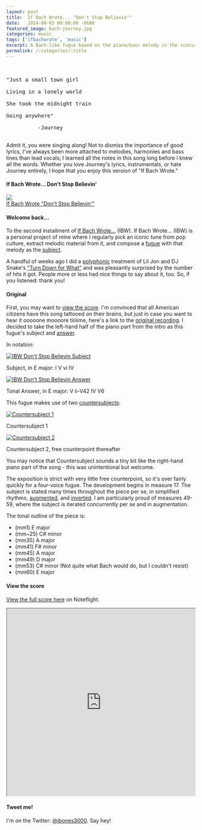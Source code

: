 ```yaml
---
layout: post
title:  If Bach Wrote... "Don't Stop Believin'"
date:   2014-08-02 00:00:00 -0600
featured_image: bach-journey.jpg
categories: music
tags: ['ifbachwrote', 'music']
excerpt: A Bach-like fugue based on the piano/bass melody in the iconic "Don't Stop Believin'" by Journey.  Recording, score and analysis within.
permalink: /:categories/:title
---
```


<pre><br><br>"Just a small town girl<br><br>Living in a lonely world<br><br>She took the midnight train<br><br>Going anywhere"<br><br>          -Journey<br><br></pre>
<p>Admit it, you were singing along! Not to dismiss the importance of good lyrics, I've always been more attached to melodies, harmonies and bass lines than lead vocals; I learned all the notes in this song long before I knew all the words. Whether you love Journey's lyrics, instrumentals, or hate Journey entirely, I hope that you enjoy this version of "If Bach Wrote."</p><h4>If Bach Wrote... Don't Stop Believin'</h4>
<p><a href="http://jdauriemma.com/audio/mp3/001IfBachWroteDontStopBelievin.mp3"><img src="http://cdn.flaticon.com/png/256/375.png"><br>If Bach Wrote "Don't Stop Believin'"</a>
</p><h4>Welcome back...</h4>
<p>To the second installment of <a href="http://jdauriemma.com/blog/tag/if-bach-wrote/">If Bach Wrote...</a> (IBW). If Bach Wrote... (IBW) is a personal project of mine where I regularly pick an iconic tune from pop culture, extract melodic material from it, and compose a <a href="http://en.wikipedia.org/wiki/Fugue">fugue</a> with that melody as the <a href="http://jan.ucc.nau.edu/tas3/fugueanatomy.html">subject</a>.</p>
<p>A handful of weeks ago I did a <a href="http://en.wikipedia.org/wiki/Polyphony">polyphonic</a> treatment of Lil Jon and DJ Snake's <a href="http://jdauriemma.com/blog/if-bach-wrote-turn-down-for-what/">"Turn Down for What"</a> and was pleasantly surprised by the number of hits it got. People more or less had nice things to say about it, too. So, if you listened: thank you!</p>
<h4>Original</h4>
<p>First, you may want to <a href="#score">view the score</a>. I'm convinced that all American citizens have this song tattooed on their brains, but just in case you want to hear it ooooone moooore tiiiiime, here's a link to the <a href="http://grooveshark.com/#!/s/Don+t+Stop+Believin/3WbLGn?src=5">original recording</a>. I decided to take the left-hand half of the piano part from the intro as this fugue's subject and <a href="http://jan.ucc.nau.edu/tas3/fugueanatomy.html">answer</a>.
</p><p>In notation:</p>
<a href="http://jdauriemma.com/blog/wp-content/uploads/2014/08/Screen-Shot-2014-08-01-at-5.15.57-PM.png"><img alt="IBW Don't Stop Believin Subject" src="http://jdauriemma.startlogic.com/home/blog/wp-content/uploads/2014/08/Screen-Shot-2014-08-01-at-5.15.57-PM.png"></a><p>Subject, in E major: I V vi IV</p><p>
<a href="http://jdauriemma.com/blog/wp-content/uploads/2014/08/Screen-Shot-2014-08-01-at-5.16.18-PM.png"><img alt="IBW Don't Stop Believin Answer" class="size-full wp-image-494" src="http://jdauriemma.startlogic.com/home/blog/wp-content/uploads/2014/08/Screen-Shot-2014-08-01-at-5.16.18-PM.png"></a></p><p>Tonal Answer, in E major: V ii-V42 IV V6</p>
<p>This fugue makes use of two <a href="http://jan.ucc.nau.edu/tas3/fugueanatomy.html">countersubjects</a>:</p>
<a href="http://jdauriemma.com/blog/wp-content/uploads/2014/08/Screen-Shot-2014-08-01-at-5.25.36-PM.png"><img alt="Countersubject 1" src="http://jdauriemma.startlogic.com/home/blog/wp-content/uploads/2014/08/Screen-Shot-2014-08-01-at-5.25.36-PM.png"></a><p>Countersubject 1</p>
<a href="http://jdauriemma.com/blog/wp-content/uploads/2014/08/Screen-Shot-2014-08-01-at-5.25.55-PM.png"><img alt="Countersubject 2" src="http://jdauriemma.startlogic.com/home/blog/wp-content/uploads/2014/08/Screen-Shot-2014-08-01-at-5.25.55-PM.png"></a><p>Countersubject 2, free counterpoint thereafter</p>
<p>You may notice that Countersubject sounds a tiny bit like the right-hand piano part of the song - this was unintentional but welcome.</p>
<p>The exposition is strict with very little free counterpoint, so it's over fairly quickly for a four-voice fugue. The development begins in measure 17. The subject is stated many times throughout the piece per se, in simplified rhythms, <a href="http://composerstoolbox.wordpress.com/2011/09/26/tool-17-augmentation-and-diminution/">augmented</a>, and <a href="http://en.wikipedia.org/wiki/Inversion_(music)">inverted</a>. I am particularly proud of measures 49-59, where the subject is iterated concurrently per se and in augmentation.</p>
<p>The tonal outline of the piece is:</p>
<ul><li>(mm1) E major</li>
<li>(mm~25) C# minor</li>
<li>(mm35) A major</li>
<li>(mm41) F# minor</li>
<li>(mm45) A major</li>
<li>(mm49) D major</li>
<li>(mm53) C# minor (Not quite what Bach would do, but I couldn't resist)
</li><li>(mm60) E major</li>
</ul><div id="score"><h4>View the score</h4><p><a href="http://www.noteflight.com/scores/view/19e01ff4d09ce892f791521745374d2d004f6197">View the full score here</a> on Noteflight.</p><iframe src="http://www.noteflight.com/embed/19e01ff4d09ce892f791521745374d2d004f6197?scale=1" style="width:100%;height:500px"></iframe></div>
<h4>Tweet me!</h4>
<p>I'm on the Twitter: <a href="https://twitter.com/jbones3000">@jbones3000</a>. Say hey!</p></p>
